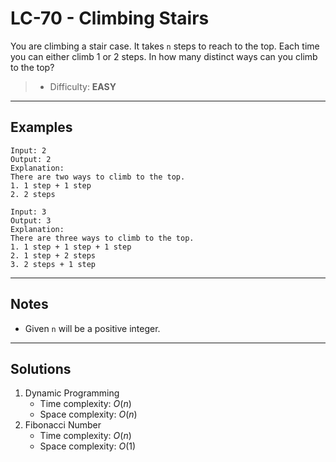 # LC-70 - Climbing Stairs

You are climbing a stair case. It takes `n` steps to reach to the top. Each time you can either climb 1 or 2 steps. In how many distinct ways can you climb to the top?

> * Difficulty: **EASY**

---
## Examples

```
Input: 2
Output: 2
Explanation:
There are two ways to climb to the top.
1. 1 step + 1 step
2. 2 steps
```

```
Input: 3
Output: 3
Explanation:
There are three ways to climb to the top.
1. 1 step + 1 step + 1 step
2. 1 step + 2 steps
3. 2 steps + 1 step
```

---
## Notes

* Given `n` will be a positive integer.

---
## Solutions

1. Dynamic Programming
    * Time complexity: $O(n)$
    * Space complexity: $O(n)$
2. Fibonacci Number
    * Time complexity: $O(n)$
    * Space complexity: $O(1)$